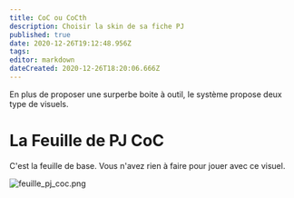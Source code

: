 ```yaml
---
title: CoC ou CoCth
description: Choisir la skin de sa fiche PJ
published: true
date: 2020-12-26T19:12:48.956Z
tags: 
editor: markdown
dateCreated: 2020-12-26T18:20:06.666Z
---
```


En plus de proposer une surperbe boite à outil, le système propose deux type de visuels.

# La Feuille de PJ CoC
C'est la feuille de base. 
Vous n'avez rien à faire pour jouer avec ce visuel.

![feuille_pj_coc.png](/images/chroniques-oubliées-contemporain/feuille_pj_coc.png)